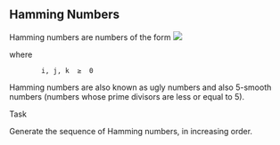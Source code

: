 ## Hamming Numbers

Hamming numbers are numbers of the form <img src="https://latex.codecogs.com/svg.latex?\Large&space;H=2^i\times{3^j}\times{5^k}">  

where

            i, j, k  ≥  0 

Hamming numbers   are also known as   ugly numbers   and also   5-smooth numbers   (numbers whose prime divisors are less or equal to 5).


Task

Generate the sequence of Hamming numbers, in increasing order.
